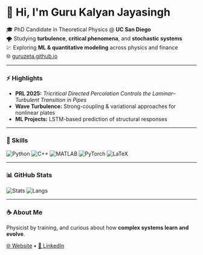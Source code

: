 <!--
**Guruzeta/guruzeta** is a ✨ _special_ ✨ repository because its `README.md` (this file) appears on your GitHub profile.

Here are some ideas to get you started:

- 🔭 I’m currently working on ...
- 🌱 I’m currently learning ...
- 👯 I’m looking to collaborate on ...
- 🤔 I’m looking for help with ...
- 💬 Ask me about ...
- 📫 How to reach me: ...
- 😄 Pronouns: ...
- ⚡ Fun fact: ...
-->
# 👋 Hi, I'm **Guru Kalyan Jayasingh**

🎓 PhD Candidate in Theoretical Physics @ **UC San Diego**  
🌪️ Studying **turbulence**, **critical phenomena**, and **stochastic systems**  
💹 Exploring **ML & quantitative modeling** across physics and finance  
🌐 [guruzeta.github.io](https://guruzeta.github.io)

---

### ⚡ Highlights
- **PRL 2025:** *Tricritical Directed Percolation Controls the Laminar–Turbulent Transition in Pipes*  
- **Wave Turbulence:** Strong-coupling & variational approaches for nonlinear plates  
- **ML Projects:** LSTM-based prediction of structural responses

---

### 🧠 Skills
![Python](https://img.shields.io/badge/Python-3670A0?logo=python&logoColor=ffdd54)
![C++](https://img.shields.io/badge/C++-00599C?logo=cplusplus)
![MATLAB](https://img.shields.io/badge/MATLAB-ff7f0f?logo=mathworks)
![PyTorch](https://img.shields.io/badge/PyTorch-EE4C2C?logo=pytorch)
![LaTeX](https://img.shields.io/badge/LaTeX-008080?logo=latex)

---

### 📊 GitHub Stats
![Stats](https://github-readme-stats.vercel.app/api?username=guruzeta&show_icons=true&theme=tokyonight)
![Langs](https://github-readme-stats.vercel.app/api/top-langs/?username=guruzeta&layout=compact&theme=tokyonight)

---

### ☕ About Me
Physicist by training, and curious about how **complex systems learn and evolve**.

[🌐 Website](https://guruzeta.github.io) • [💼 LinkedIn](https://linkedin.com/in/guruzeta)

